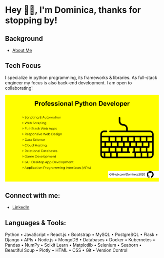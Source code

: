 # Hey 👋🏽, I'm Dominica, thanks for stopping by!
## Background
- [About Me](https://cometolifeapps.io/about.html)

## Tech Focus
I specialize in python programming, its frameworks & libraries. As full-stack engineer my focus is also back-end development. I am open to collaborating! 

![tech focus](skills_focus.png)

## Connect with me:
- [LinkedIn](https://www.linkedin.com/in/dominicap)

## Languages & Tools:
Python • JavaScript • React.js • Bootstrap • MySQL • PostgreSQL • Flask • Django • APIs • Node.js • MongoDB • Databases • Docker • Kubernetes • Pandas • NumPy • Scikit Learn • Matplotlib • Selenium • Seaborn • Beautiful Soup • Plotly • HTML • CSS • Git • Version Control
